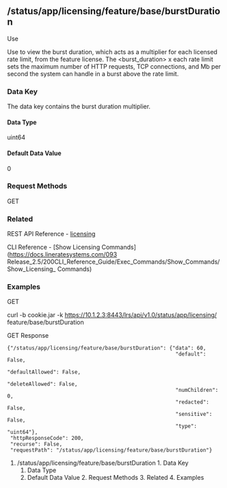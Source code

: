 ## /status/app/licensing/feature/base/burstDuration

Use

Use to view the burst duration, which acts as a multiplier for each licensed
rate limit, from the feature license. The <burst_duration> x each rate limit
sets the maximum number of HTTP requests, TCP connections, and Mb per second
the system can handle in a burst above the rate limit.

### Data Key

The data key contains the burst duration multiplier.

#### Data Type

uint64

#### Default Data Value

0

### Request Methods

GET

### Related

REST API Reference -
[licensing](/093Release_2.5/250REST_API_Reference_Guide/config/licensing)

CLI Reference - [Show Licensing Commands](https://docs.lineratesystems.com/093
Release_2.5/200CLI_Reference_Guide/Exec_Commands/Show_Commands/Show_Licensing_
Commands)

### Examples

GET

curl -b cookie.jar -k https://10.1.2.3:8443/lrs/api/v1.0/status/app/licensing/
feature/base/burstDuration

GET Response

    
    
    {"/status/app/licensing/feature/base/burstDuration": {"data": 60,
                                                           "default": False,
                                                           "defaultAllowed": False,
                                                           "deleteAllowed": False,
                                                           "numChildren": 0,
                                                           "redacted": False,
                                                           "sensitive": False,
                                                           "type": "uint64"},
     "httpResponseCode": 200,
     "recurse": False,
     "requestPath": "/status/app/licensing/feature/base/burstDuration"}
    

  1. /status/app/licensing/feature/base/burstDuration
    1. Data Key
      1. Data Type
      2. Default Data Value
    2. Request Methods
    3. Related
    4. Examples

